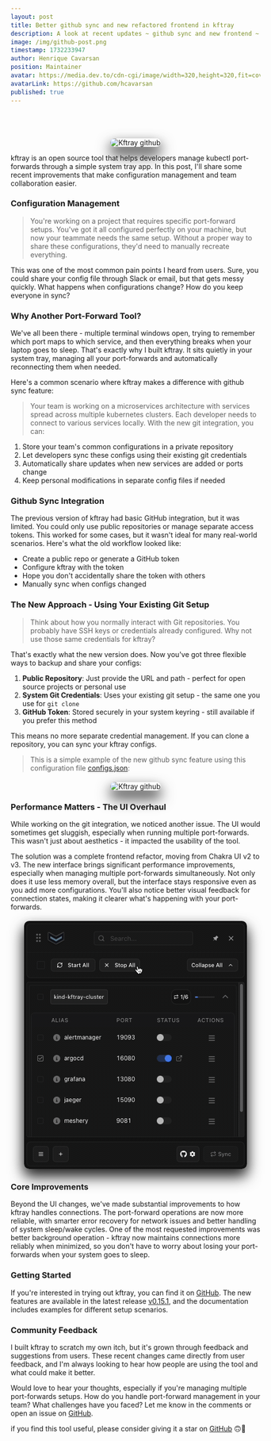 ```yaml
---
layout: post
title: Better github sync and new refactored frontend in kftray
description: A look at recent updates ~ github sync and new frontend ~ in kftray, an open source tool that helps developers manage kubectl port-forwards through a simple system tray app
image: /img/github-post.png
timestamp: 1732233947
author: Henrique Cavarsan
position: Maintainer
avatar: https://media.dev.to/cdn-cgi/image/width=320,height=320,fit=cover,gravity=auto,format=auto/https%3A%2F%2Fdev-to-uploads.s3.amazonaws.com%2Fuploads%2Fuser%2Fprofile_image%2F1243406%2F70a23663-0e74-428f-9f28-9e83c6178188.jpeg
avatarLink: https://github.com/hcavarsan
published: true
---
```


<br/>

<br/>

<div style="text-align: center; margin-top: 20px">
<img src="/img/kftray-head.webp" alt="Kftray github" style="box-shadow: 0 10px 20px rgba(0, 0, 0, 0.3), 0 15px 30px rgba(0, 0, 0, 0.8); border-radius: 10px " />
</div>




kftray is an open source tool that helps developers manage kubectl port-forwards through a simple system tray app. In this post, I'll share some recent improvements that make configuration management and team collaboration easier.



### Configuration Management

>You're working on a project that requires specific port-forward setups. You've got it all configured perfectly on your machine, but now your teammate needs the same setup. Without a proper way to share these configurations, they'd need to manually recreate everything.

This was one of the most common pain points I heard from users. Sure, you could share your config file through Slack or email, but that gets messy quickly. What happens when configurations change? How do you keep everyone in sync?

### Why Another Port-Forward Tool?

We've all been there - multiple terminal windows open, trying to remember which port maps to which service, and then everything breaks when your laptop goes to sleep. That's exactly why I built kftray. It sits quietly in your system tray, managing all your port-forwards and automatically reconnecting them when needed.

Here's a common scenario where kftray makes a difference with github sync feature:

>Your team is working on a microservices architecture with services spread across multiple kubernetes clusters. Each developer needs to connect to various services locally. With the new git integration, you can:

1. Store your team's common configurations in a private repository
2. Let developers sync these configs using their existing git credentials
3. Automatically share updates when new services are added or ports change
4. Keep personal modifications in separate config files if needed


### Github Sync Integration

The previous version of kftray had basic GitHub integration, but it was limited. You could only use public repositories or manage separate access tokens. This worked for some cases, but it wasn't ideal for many real-world scenarios. Here's what the old workflow looked like:

- Create a public repo or generate a GitHub token
- Configure kftray with the token
- Hope you don't accidentally share the token with others
- Manually sync when configs changed

### The New Approach - Using Your Existing Git Setup

>Think about how you normally interact with Git repositories. You probably have SSH keys or credentials already configured. Why not use those same credentials for kftray?

That's exactly what the new version does. Now you've got three flexible ways to backup and share your configs:

1. **Public Repository**: Just provide the URL and path - perfect for open source projects or personal use
2. **System Git Credentials**: Uses your existing git setup - the same one you use for `git clone`
3. **GitHub Token**: Stored securely in your system keyring - still available if you prefer this method

This means no more separate credential management. If you can clone a repository, you can sync your kftray configs.

>This is a simple example of the new github sync feature using this configuration file [configs.json](https://github.com/hcavarsan/kftray/blob/main/examples/configs.json):

<div style="text-align: center; margin-top: 20px">
<img src="/img/github.gif" alt="Kftray github" style="box-shadow: 0 10px 20px rgba(0, 0, 0, 0.3), 0 15px 30px rgba(0, 0, 0, 0.8); border-radius: 10px " />
</div>



### Performance Matters - The UI Overhaul

While working on the git integration, we noticed another issue. The UI would sometimes get sluggish, especially when running multiple port-forwards. This wasn't just about aesthetics - it impacted the usability of the tool.

The solution was a complete frontend refactor, moving from Chakra UI v2 to v3. The new interface brings significant performance improvements, especially when managing multiple port-forwards simultaneously. Not only does it use less memory overall, but the interface stays responsive even as you add more configurations. You'll also notice better visual feedback for connection states, making it clearer what's happening with your port-forwards.


<div style="text-align: center; margin-top: 20px">
<img src="/img/logo.gif" alt="Kftray demo" style="box-shadow: 0 10px 20px rgba(0, 0, 0, 0.3), 0 15px 30px rgba(0, 0, 0, 0.8); border-radius: 10px " />
</div>



### Core Improvements

Beyond the UI changes, we've made substantial improvements to how kftray handles connections. The port-forward operations are now more reliable, with smarter error recovery for network issues and better handling of system sleep/wake cycles. One of the most requested improvements was better background operation - kftray now maintains connections more reliably when minimized, so you don't have to worry about losing your port-forwards when your system goes to sleep.



### Getting Started

If you're interested in trying out kftray, you can find it on [GitHub](https://github.com/hcavarsan/kftray). The new features are available in the latest release [v0.15.1](https://github.com/hcavarsan/kftray/releases/tag/v0.15.1), and the documentation includes examples for different setup scenarios.

### Community Feedback

I built kftray to scratch my own itch, but it's grown through feedback and suggestions from users. These recent changes came directly from user feedback, and I'm always looking to hear how people are using the tool and what could make it better.

Would love to hear your thoughts, especially if you're managing multiple port-forwards setups. How do you handle port-forward management in your team? What challenges have you faced? Let me know in the comments or open an issue on [GitHub](https://github.com/hcavarsan/kftray/issues).

if you find this tool useful, please consider giving it a star on [GitHub](https://github.com/hcavarsan/kftray) 🙃🌟

<br>

